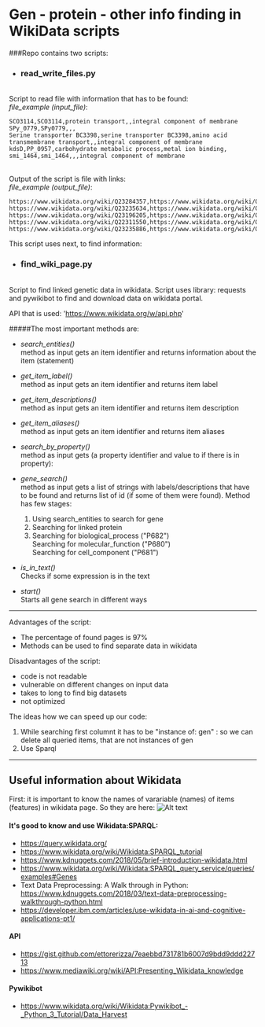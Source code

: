# Gen - protein - other info finding in WikiData scripts

###Repo contains two scripts: 
- ### read_write_files.py
<br /> Script to read file with information that has to be found:
<br /> *file_example (input_file)*: 

```
SCO3114,SCO3114,protein transport,,integral component of membrane
SPy_0779,SPy0779,,,
Serine transporter BC3398,serine transporter BC3398,amino acid transmembrane transport,,integral component of membrane
kdsD,PP_0957,carbohydrate metabolic process,metal ion binding,
smi_1464,smi_1464,,,integral component of membrane
```

<br /> Output of the script is file with links:
<br /> *file_example (output_file)*: 

```
https://www.wikidata.org/wiki/Q23284357,https://www.wikidata.org/wiki/Q27750183,https://www.wikidata.org/wiki/Q14860325,https://www.wikidata.org/wiki/,https://www.wikidata.org/wiki/Q14327652
https://www.wikidata.org/wiki/Q23235634,https://www.wikidata.org/wiki/Q23497168,https://www.wikidata.org/wiki/,https://www.wikidata.org/wiki/,https://www.wikidata.org/wiki/
https://www.wikidata.org/wiki/Q23196205,https://www.wikidata.org/wiki/Q23514357,https://www.wikidata.org/wiki/Q14905294,https://www.wikidata.org/wiki/,https://www.wikidata.org/wiki/Q14349455
https://www.wikidata.org/wiki/Q22311550,https://www.wikidata.org/wiki/Q22318912,https://www.wikidata.org/wiki/Q2734081,https://www.wikidata.org/wiki/Q13667380,https://www.wikidata.org/wiki/
https://www.wikidata.org/wiki/Q23235886,https://www.wikidata.org/wiki/Q23548717,https://www.wikidata.org/wiki/,https://www.wikidata.org/wiki/,https://www.wikidata.org/wiki/Q14327652
```
This script uses next, to find information:

- ### find_wiki_page.py

<br /> Script to find linked genetic data in wikidata. Script uses library: requests and pywikibot to find and 
download data on wikidata portal.

API that is used: 'https://www.wikidata.org/w/api.php'

#####The most important methods are:
- *search_entities()*
  <br /> method as input gets an item identifier and returns information about the item (statement)
  

- *get_item_label()*
  <br /> method as input gets an item identifier and returns item label
  

- *get_item_descriptions()*
  <br /> method as input gets an item identifier and returns item description
  

- *get_item_aliases()*
  <br /> method as input gets an item identifier and returns item aliases


- *search_by_property()*
  <br /> method as input gets (a property identifier and value to if there is in property):


- *gene_search()*
  <br /> method as input gets a list of strings with labels/descriptions that have to be found and 
  returns list of id (if some of them were found). Method has few stages:
  
  1)  Using search_entities to search for gene
  2)  Searching for linked protein
  3)  Searching for biological_process ("P682")
      <br /> Searching for molecular_function ("P680")
      <br /> Searching for cell_component ("P681")


- *is_in_text()*
  <br /> Checks if some expression is in the text
  

- *start()*
  <br /> Starts all gene search in different ways

***
  
Advantages of the script: 
- The percentage of found pages is 97%
- Methods can be used to find separate data in wikidata

Disadvantages of the script: 
- code is not readable 
- vulnerable on different changes on input data
- takes to long to find big datasets
- not optimized

The ideas how we can speed up our code:
1) While searching first columnt it has to be "instance of: gen" : so we can delete all queried items, that are not instances of gen 
2) Use Sparql

***
## Useful information about Wikidata
First: it is important to know the names of varariable (names) of items (features) in wikidata page. So they are here:
![Alt text](https://upload.wikimedia.org/wikipedia/commons/a/ae/Datamodel_in_Wikidata.svg)

#### It's good to know and use Wikidata:SPARQL:
- https://query.wikidata.org/
- https://www.wikidata.org/wiki/Wikidata:SPARQL_tutorial
- https://www.kdnuggets.com/2018/05/brief-introduction-wikidata.html
- https://www.wikidata.org/wiki/Wikidata:SPARQL_query_service/queries/examples#Genes
- Text Data Preprocessing: A Walk through in Python: https://www.kdnuggets.com/2018/03/text-data-preprocessing-walkthrough-python.html
- https://developer.ibm.com/articles/use-wikidata-in-ai-and-cognitive-applications-pt1/

#### API
- https://gist.github.com/ettorerizza/7eaebbd731781b6007d9bdd9ddd22713
- https://www.mediawiki.org/wiki/API:Presenting_Wikidata_knowledge

#### Pywikibot
- https://www.wikidata.org/wiki/Wikidata:Pywikibot_-_Python_3_Tutorial/Data_Harvest
